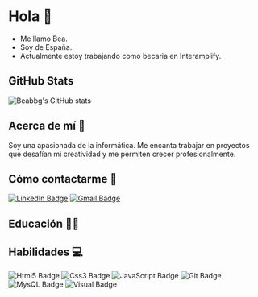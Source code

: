 # Hola 👋
* Me llamo Bea. 
* Soy de España.
* Actualmente estoy trabajando como becaria en Interamplify.
## GitHub Stats
![Beabbg's GitHub stats](https://github-readme-stats.vercel.app/api?username=beabbg&show_icons=true&theme=radical)
##  Acerca de mí 🪪
Soy una apasionada de la informática. 
Me encanta trabajar en proyectos que desafían mi creatividad y me permiten crecer profesionalmente.
##  Cómo contactarme 📧
[![LinkedIn Badge](https://img.shields.io/badge/LinkedIn-0077B5?style=for-the-badge&logo=linkedin&logoColor=white)](https://www.linkedin.com/in/beatriz-baltan%C3%A1s-garc%C3%ADa-277678187/)
[![Gmail Badge](https://img.shields.io/badge/Gmail-D14836?style=for-the-badge&logo=gmail&logoColor=white)](mailto:triciabbg@gmail.com)
##  Educación 👩‍🏫

##  Habilidades 💻
![Html5 Badge](https://img.shields.io/badge/HTML5-E34F26?style=for-the-badge&logo=html5&logoColor=white)
![Css3 Badge](https://img.shields.io/badge/CSS3-1572B6?style=for-the-badge&logo=css3&logoColor=white)
![JavaScript Badge](https://img.shields.io/badge/JavaScript-323330?style=for-the-badge&logo=javascript&logoColor=F7DF1E)
![Git Badge](https://img.shields.io/badge/GIT-E44C30?style=for-the-badge&logo=git&logoColor=white)
![MysQL Badge](https://img.shields.io/badge/MySQL-005C84?style=for-the-badge&logo=mysql&logoColor=white)
![Visual Badge](https://img.shields.io/badge/Visual_Studio_Code-0078D4?style=for-the-badge&logo=visual%20studio%20code&logoColor=white)

